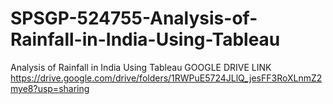 # SPSGP-524755-Analysis-of-Rainfall-in-India-Using-Tableau
Analysis of Rainfall in India Using Tableau
GOOGLE DRIVE LINK
https://drive.google.com/drive/folders/1RWPuE5724JLlQ_jesFF3RoXLnmZ2mye8?usp=sharing
